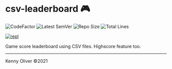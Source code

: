 # csv-leaderboard :video_game:

![CodeFactor](https://www.codefactor.io/repository/github/KennyOliver/csv-leaderboard/badge?style=for-the-badge)
![Latest SemVer](https://img.shields.io/github/v/tag/KennyOliver/csv-leaderboard?label=version&sort=semver&style=for-the-badge)
![Repo Size](https://img.shields.io/github/repo-size/KennyOliver/csv-leaderboard?style=for-the-badge)
![Total Lines](https://img.shields.io/tokei/lines/github/KennyOliver/csv-leaderboard?style=for-the-badge)

[![repl](https://repl.it/badge/github/KennyOliver/csv-leaderboard)](https://repl.it/@KennyOliver/csv-leaderboard)

Game score leaderboard using CSV files. Highscore feature too.

---
Kenny Oliver ©2021
